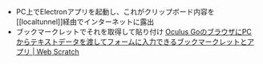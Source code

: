 
- PC上でElectronアプリを起動し、これがクリップボード内容を[[localtunnel]]経由でインターネットに露出
- ブックマークレットでそれを取得して貼り付け
[Oculus GoのブラウザにPCからテキストデータを渡してフォームに入力できるブックマークレットとアプリ | Web Scratch](https://efcl.info/2018/05/28/clipboard-for-oculus-go/)
